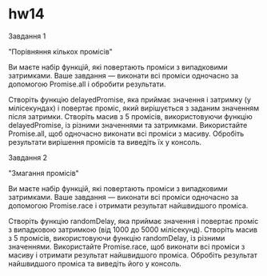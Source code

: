# hw14

Завдання 1

"Порівняння кількох промісів"



Ви маєте набір функцій, які повертають проміси з випадковими затримками. Ваше завдання — виконати всі проміси одночасно за допомогою Promise.all і обробити результати.



Створіть функцію delayedPromise, яка приймає значення і затримку (у мілісекундах) і повертає проміс, який вирішується з заданим значенням після затримки.
Створіть масив з 5 промісів, використовуючи функцію delayedPromise, із різними значеннями та затримками.
Використайте Promise.all, щоб одночасно виконати всі проміси з масиву.
Обробіть результати вирішення промісів та виведіть їх у консоль.




Завдання 2

"Змагання промісів"



Ви маєте набір функцій, які повертають проміси з випадковими затримками. Ваше завдання — виконати всі проміси одночасно за допомогою Promise.race і отримати результат найшвидшого проміса.



Створіть функцію randomDelay, яка приймає значення і повертає проміс з випадковою затримкою (від 1000 до 5000 мілісекунд).
Створіть масив з 5 промісів, використовуючи функцію randomDelay, із різними значеннями.
Використайте Promise.race, щоб виконати всі проміси з масиву і отримати результат найшвидшого проміса.
Обробіть результат найшвидшого проміса та виведіть його у консоль.
